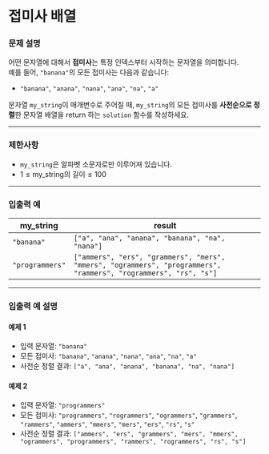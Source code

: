 # 접미사 배열

### 문제 설명
어떤 문자열에 대해서 **접미사**는 특정 인덱스부터 시작하는 문자열을 의미합니다.  
예를 들어, `"banana"`의 모든 접미사는 다음과 같습니다:
- `"banana"`, `"anana"`, `"nana"`, `"ana"`, `"na"`, `"a"`

문자열 `my_string`이 매개변수로 주어질 때, `my_string`의 모든 접미사를 **사전순으로 정렬**한 문자열 배열을 return 하는 `solution` 함수를 작성하세요.

---

### 제한사항
- `my_string`은 알파벳 소문자로만 이루어져 있습니다.
- $1 \leq \text{my_string의 길이} \leq 100$

---

### 입출력 예

| my_string       | result                                                                                                           |
|-----------------|------------------------------------------------------------------------------------------------------------------|
| `"banana"`      | `["a", "ana", "anana", "banana", "na", "nana"]`                                                                  |
| `"programmers"` | `["ammers", "ers", "grammers", "mers", "mmers", "ogrammers", "programmers", "rammers", "rogrammers", "rs", "s"]` |

---

### 입출력 예 설명

#### 예제 1
- 입력 문자열: `"banana"`
- 모든 접미사: `"banana"`, `"anana"`, `"nana"`, `"ana"`, `"na"`, `"a"`
- 사전순 정렬 결과: `["a", "ana", "anana", "banana", "na", "nana"]`

#### 예제 2
- 입력 문자열: `"programmers"`
- 모든 접미사: `"programmers"`, `"rogrammers"`, `"ogrammers"`, `"grammers"`, `"rammers"`, `"ammers"`, `"mmers"`, `"mers"`, `"ers"`, `"rs"`, `"s"`
- 사전순 정렬 결과: `["ammers", "ers", "grammers", "mers", "mmers", "ogrammers", "programmers", "rammers", "rogrammers", "rs", "s"]`